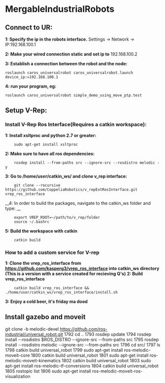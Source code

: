 # MergableIndustrialRobots

## Connect to UR: 
__1: Specify the ip in the robots interface.__ Settings -> Network -> IP:192.168.100.1

__2: Make your wired connection static and set ip to__ 192.168.100.2

__3: Establish a connection between the robot and the node:__
```
roslaunch caros_universalrobot caros_universalrobot.launch device_ip:=192.168.100.1
```

__4: run your program, eg:__
```
roslaunch caros_universalrobot simple_demo_using_move_ptp.test
```

## Setup V-Rep: 


### Install V-Rep Ros Interface(Requires a catkin workspace):

__1: Install xsltproc and python 2.7 or greater:__
```
    sudo apt-get install xsltproc
```

__2: Make sure to have all ros dependencies:__
```
    rosdep install --from-paths src --ignore-src --rosdistro melodic -y
```

__3: Go to /home/_user_/catkin_ws/ and clone v_rep interface:__
```
    git clone --recursive https://github.com/CoppeliaRobotics/v_repExtRosInterface.git vrep_ros_interface
```

__4: In order to build the packages, navigate to the catkin_ws folder and type: __
```
    export VREP_ROOT=~/path/to/v_rep/folder
    source ~/.bashrc
```

__5: Build the workspace with catkin__
```
    catkin build
```


### How to add a custom service for V-rep

__1: Clone the vrep_ros_interface from https://github.com/kasperg3/vrep_ros_interface into catkin_ws directory (This is a version with a service created for recieving Q's)__
__2: Build vrep_ros_interface__
```
    catkin build vrep_ros_interface && ./home/user/catkin_ws/vrep_ros_interface/install.sh
```
__3: Enjoy a cold beer, it's friday ma dood__


## Install gazebo and moveit
git clone -b melodic-devel https://github.com/ros-industrial/universal_robot.git
 1792  cd ..
 1793  rosdep update
 1794  rosdep install --rosdistro $ROS_DISTRO --ignore-src --from-paths src
 1795  rosdep install --rosdistro melodic --ignore-src --from-paths src
 1796  cd src/
 1797  ls
 1798  catkin build universal_robot
 1799  sudo apt-get install ros-melodic-moveit-core
 1800  catkin build universal_robot
 1801  sudo apt-get install ros-melodic-moveit-kinematics
 1802  catkin build universal_robot
 1803  sudo apt-get install ros-melodic-tf-conversions
 1804  catkin build universal_robot
 1805  rostopic list
 1806  sudo apt-get install ros-melodic-moveit-ros-visualization

